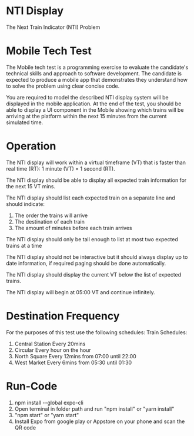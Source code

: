 # NTI Display
The Next Train Indicator (NTI) Problem

# Mobile Tech Test
The Mobile tech test is a programming exercise to evaluate the candidate's technical skills
and approach to software development. The candidate is expected to produce a mobile app
that demonstrates they understand how to solve the problem using clear concise code.

You are required to model the described NTI display system will be displayed in the mobile
application. At the end of the test, you should be able to display a UI component in the
Mobile showing which trains will be arriving at the platform within the next 15 minutes from
the current simulated time.


# Operation
The NTI display will work within a virtual timeframe (VT) that is faster than real time (RT):
1 minute (VT) = 1 second (RT).

The NTI display should be able to display all expected train information for the next 15 VT
mins.

The NTI display should list each expected train on a separate line and should indicate:<br />
  1) The order the trains will arrive<br />
  2) The destination of each train<br />
  3) The amount of minutes before each train arrives<br />
  
The NTI display should only be tall enough to list at most two expected trains at a time

The NTI display should not be interactive but it should always display up to date information,
if required paging should be done automatically.

The NTI display should display the current VT below the list of expected trains.

The NTI display will begin at 05:00 VT and continue infinitely.


# Destination Frequency
For the purposes of this test use the following schedules:
Train Schedules:<br />

1. Central Station Every 20mins<br />
2. Circular Every hour on the hour<br />
3. North Square Every 12mins from 07:00 until 22:00<br />
4. West Market Every 6mins from 05:30 until 01:30<br />

# Run-Code
1. npm install --global expo-cli
2. Open terminal in folder path and run "npm install" or "yarn install"
3. "npm start" or "yarn start"
4. Install Expo from google play or Appstore on your phone and scan the QR code
